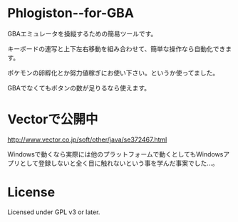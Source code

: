 Phlogiston--for-GBA
===================
GBAエミュレータを操縦するための簡易ツールです。

キーボードの連写と上下左右移動を組み合わせて、簡単な操作なら自動化できます。

ポケモンの卵孵化とか努力値稼ぎにお使い下さい。というか使ってました。

GBAでなくてもボタンの数が足りるなら使えます。

Vectorで公開中
=====
http://www.vector.co.jp/soft/other/java/se372467.html

Windowsで動くなら実際には他のプラットフォームで動くとしてもWindowsアプリとして登録しないと全く目に触れないという事を学んだ事案でした…。

License
=====
Licensed under GPL v3 or later.
